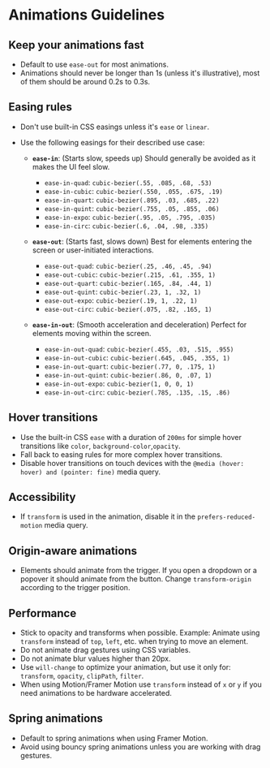 # Animations Guidelines

## Keep your animations fast

- Default to use `ease-out` for most animations.
- Animations should never be longer than 1s (unless it's illustrative), most of
  them should be around 0.2s to 0.3s.

## Easing rules

- Don't use built-in CSS easings unless it's `ease` or `linear`.
- Use the following easings for their described use case:

  - **`ease-in`**: (Starts slow, speeds up) Should generally be avoided as it
    makes the UI feel slow.

    - `ease-in-quad`: `cubic-bezier(.55, .085, .68, .53)`
    - `ease-in-cubic`: `cubic-bezier(.550, .055, .675, .19)`
    - `ease-in-quart`: `cubic-bezier(.895, .03, .685, .22)`
    - `ease-in-quint`: `cubic-bezier(.755, .05, .855, .06)`
    - `ease-in-expo`: `cubic-bezier(.95, .05, .795, .035)`
    - `ease-in-circ`: `cubic-bezier(.6, .04, .98, .335)`

  - **`ease-out`**: (Starts fast, slows down) Best for elements entering the
    screen or user-initiated interactions.

    - `ease-out-quad`: `cubic-bezier(.25, .46, .45, .94)`
    - `ease-out-cubic`: `cubic-bezier(.215, .61, .355, 1)`
    - `ease-out-quart`: `cubic-bezier(.165, .84, .44, 1)`
    - `ease-out-quint`: `cubic-bezier(.23, 1, .32, 1)`
    - `ease-out-expo`: `cubic-bezier(.19, 1, .22, 1)`
    - `ease-out-circ`: `cubic-bezier(.075, .82, .165, 1)`

  - **`ease-in-out`**: (Smooth acceleration and deceleration) Perfect for
    elements moving within the screen.
    - `ease-in-out-quad`: `cubic-bezier(.455, .03, .515, .955)`
    - `ease-in-out-cubic`: `cubic-bezier(.645, .045, .355, 1)`
    - `ease-in-out-quart`: `cubic-bezier(.77, 0, .175, 1)`
    - `ease-in-out-quint`: `cubic-bezier(.86, 0, .07, 1)`
    - `ease-in-out-expo`: `cubic-bezier(1, 0, 0, 1)`
    - `ease-in-out-circ`: `cubic-bezier(.785, .135, .15, .86)`

## Hover transitions

- Use the built-in CSS `ease` with a duration of `200ms` for simple hover
  transitions like `color`, `background-color`,`opacity`.
- Fall back to easing rules for more complex hover transitions.
- Disable hover transitions on touch devices with the
  `@media (hover: hover) and (pointer: fine)` media query.

## Accessibility

- If `transform` is used in the animation, disable it in the
  `prefers-reduced-motion` media query.

## Origin-aware animations

- Elements should animate from the trigger. If you open a dropdown or a popover
  it should animate from the button. Change `transform-origin` according to the
  trigger position.

## Performance

- Stick to opacity and transforms when possible. Example: Animate using
  `transform` instead of `top`, `left`, etc. when trying to move an element.
- Do not animate drag gestures using CSS variables.
- Do not animate blur values higher than 20px.
- Use `will-change` to optimize your animation, but use it only for:
  `transform`, `opacity`, `clipPath`, `filter`.
- When using Motion/Framer Motion use `transform` instead of `x` or `y` if you
  need animations to be hardware accelerated.

## Spring animations

- Default to spring animations when using Framer Motion.
- Avoid using bouncy spring animations unless you are working with drag
  gestures.
